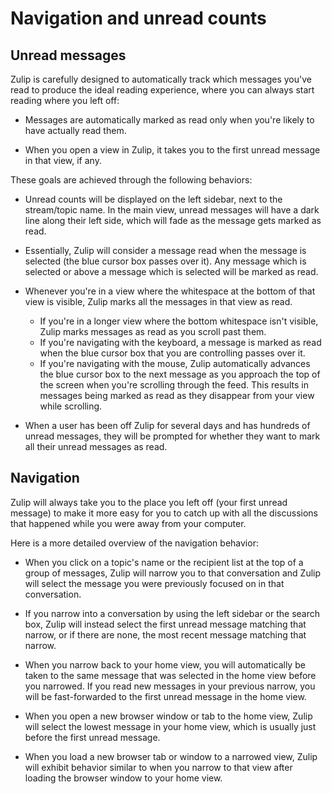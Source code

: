 # Navigation and unread counts

## Unread messages

Zulip is carefully designed to automatically track which messages
you've read to produce the ideal reading experience, where you can
always start reading where you left off:

* Messages are automatically marked as read only when you're likely to
have actually read them.

* When you open a view in Zulip, it takes you to the first unread
message in that view, if any.

These goals are achieved through the following behaviors:

* Unread counts will be displayed on the left sidebar, next to the
stream/topic name. In the main view, unread messages will have a
dark line along their left side, which will fade as the message
gets marked as read.

* Essentially, Zulip will consider a message read when the message is
selected (the blue cursor box passes over it). Any message which is
selected or above a message which is selected will be marked as read.

* Whenever you're in a view where the whitespace at the bottom of that
view is visible, Zulip marks all the messages in that view as read.
    * If you're in a longer view where the bottom whitespace isn't
    visible, Zulip marks messages as read as you scroll past them.
    * If you're navigating with the keyboard, a message is marked as
    read when the blue cursor box that you are controlling passes over
    it.
    * If you're navigating with the mouse, Zulip automatically advances
    the blue cursor box to the next message as you approach the top of
    the screen when you're scrolling through the feed. This results in
    messages being marked as read as they disappear from your view while
    scrolling.

* When a user has been off Zulip for several days and has hundreds of
unread messages, they will be prompted for whether they want to mark
all their unread messages as read.

## Navigation

Zulip will always take you to the place you left off (your first
unread message) to make it more easy for you to catch up with all the
discussions that happened while you were away from your computer.

Here is a more detailed overview of the navigation behavior:

* When you click on a topic's name or the recipient list at the top of
a group of messages, Zulip will narrow you to that conversation and
Zulip will select the message you were previously focused on in that
conversation.

* If you narrow into a conversation by using the left sidebar or the
search box, Zulip will instead select the first unread message
matching that narrow, or if there are none, the most recent message
matching that narrow.

* When you narrow back to your home view, you will automatically be
taken to the same message that was selected in the home view before
you narrowed. If you read new messages in your previous narrow, you
will be fast-forwarded to the first unread message in the home view.

* When you open a new browser window or tab to the home view, Zulip
will select the lowest message in your home view, which is usually
just before the first unread message.

* When you load a new browser tab or window to a narrowed view, Zulip
will exhibit behavior similar to when you narrow to that view after
loading the browser window to your home view.
